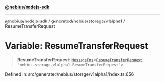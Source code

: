 [**@nebius/nodejs-sdk**](../../../../../README.md)

---

[@nebius/nodejs-sdk](../../../../../README.md) / [generated/nebius/storage/v1alpha1](../README.md) / ResumeTransferRequest

# Variable: ResumeTransferRequest

> **ResumeTransferRequest**: [`MessageFns`](../../../../../runtime/protos/core/interfaces/MessageFns.md)\<[`ResumeTransferRequest`](../interfaces/ResumeTransferRequest.md), `"nebius.storage.v1alpha1.ResumeTransferRequest"`\>

Defined in: src/generated/nebius/storage/v1alpha1/index.ts:656
